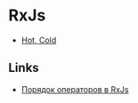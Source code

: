 # RxJs

- [Hot, Cold](./hot-cold.md)

## Links

- [Порядок операторов в RxJs](https://habr.com/ru/post/598151/)
